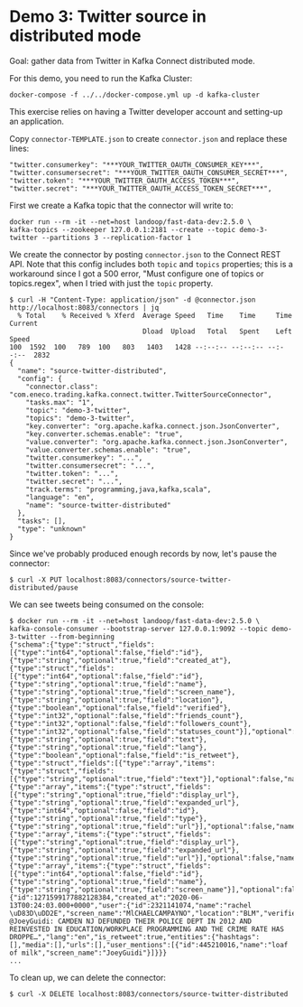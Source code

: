 # Demo 3: Twitter source in distributed mode

Goal: gather data from Twitter in Kafka Connect distributed mode.

For this demo, you need to run the Kafka Cluster:

```
docker-compose -f ../../docker-compose.yml up -d kafka-cluster
```

This exercise relies on having a Twitter developer account and setting-up an application.

Copy `connector-TEMPLATE.json` to create `connector.json` and replace these lines:

```
"twitter.consumerkey": "***YOUR_TWITTER_OAUTH_CONSUMER_KEY***",
"twitter.consumersecret": "***YOUR_TWITTER_OAUTH_CONSUMER_SECRET***",
"twitter.token": "***YOUR_TWITTER_OAUTH_ACCESS_TOKEN***",
"twitter.secret": "***YOUR_TWITTER_OAUTH_ACCESS_TOKEN_SECRET***",
```

First we create a Kafka topic that the connector will write to:

```
docker run --rm -it --net=host landoop/fast-data-dev:2.5.0 \
kafka-topics --zookeeper 127.0.0.1:2181 --create --topic demo-3-twitter --partitions 3 --replication-factor 1
```

We create the connector by posting `connector.json` to the Connect REST API.
Note that this config includes both `topic` and `topics` properties;
this is a workaround since I got a 500 error, "Must configure one of topics or topics.regex",
when I tried with just the `topic` property.

```
$ curl -H "Content-Type: application/json" -d @connector.json http://localhost:8083/connectors | jq
  % Total    % Received % Xferd  Average Speed   Time    Time     Time  Current
                                 Dload  Upload   Total   Spent    Left  Speed
100  1592  100   789  100   803   1403   1428 --:--:-- --:--:-- --:--:--  2832
{
  "name": "source-twitter-distributed",
  "config": {
    "connector.class": "com.eneco.trading.kafka.connect.twitter.TwitterSourceConnector",
    "tasks.max": "1",
    "topic": "demo-3-twitter",
    "topics": "demo-3-twitter",
    "key.converter": "org.apache.kafka.connect.json.JsonConverter",
    "key.converter.schemas.enable": "true",
    "value.converter": "org.apache.kafka.connect.json.JsonConverter",
    "value.converter.schemas.enable": "true",
    "twitter.consumerkey": "...",
    "twitter.consumersecret": "...",
    "twitter.token": "...",
    "twitter.secret": "...",
    "track.terms": "programming,java,kafka,scala",
    "language": "en",
    "name": "source-twitter-distributed"
  },
  "tasks": [],
  "type": "unknown"
}
```

Since we've probably produced enough records by now, let's pause the connector:

```
$ curl -X PUT localhost:8083/connectors/source-twitter-distributed/pause
```

We can see tweets being consumed on the console:

```
$ docker run --rm -it --net=host landoop/fast-data-dev:2.5.0 \
kafka-console-consumer --bootstrap-server 127.0.0.1:9092 --topic demo-3-twitter --from-beginning
{"schema":{"type":"struct","fields":[{"type":"int64","optional":false,"field":"id"},{"type":"string","optional":true,"field":"created_at"},{"type":"struct","fields":[{"type":"int64","optional":false,"field":"id"},{"type":"string","optional":true,"field":"name"},{"type":"string","optional":true,"field":"screen_name"},{"type":"string","optional":true,"field":"location"},{"type":"boolean","optional":false,"field":"verified"},{"type":"int32","optional":false,"field":"friends_count"},{"type":"int32","optional":false,"field":"followers_count"},{"type":"int32","optional":false,"field":"statuses_count"}],"optional":false,"name":"com.eneco.trading.kafka.connect.twitter.User","field":"user"},{"type":"string","optional":true,"field":"text"},{"type":"string","optional":true,"field":"lang"},{"type":"boolean","optional":false,"field":"is_retweet"},{"type":"struct","fields":[{"type":"array","items":{"type":"struct","fields":[{"type":"string","optional":true,"field":"text"}],"optional":false,"name":"com.eneco.trading.kafka.connect.twitter.Hashtag"},"optional":true,"field":"hashtags"},{"type":"array","items":{"type":"struct","fields":[{"type":"string","optional":true,"field":"display_url"},{"type":"string","optional":true,"field":"expanded_url"},{"type":"int64","optional":false,"field":"id"},{"type":"string","optional":true,"field":"type"},{"type":"string","optional":true,"field":"url"}],"optional":false,"name":"com.eneco.trading.kafka.connect.twitter.Medium"},"optional":true,"field":"media"},{"type":"array","items":{"type":"struct","fields":[{"type":"string","optional":true,"field":"display_url"},{"type":"string","optional":true,"field":"expanded_url"},{"type":"string","optional":true,"field":"url"}],"optional":false,"name":"com.eneco.trading.kafka.connect.twitter.Url"},"optional":true,"field":"urls"},{"type":"array","items":{"type":"struct","fields":[{"type":"int64","optional":false,"field":"id"},{"type":"string","optional":true,"field":"name"},{"type":"string","optional":true,"field":"screen_name"}],"optional":false,"name":"com.eneco.trading.kafka.connect.twitter.UserMention"},"optional":true,"field":"user_mentions"}],"optional":false,"name":"com.eneco.trading.kafka.connect.twitter.Entities","field":"entities"}],"optional":false,"name":"com.eneco.trading.kafka.connect.twitter.Tweet"},"payload":{"id":1271599177882128384,"created_at":"2020-06-13T00:24:03.000+0000","user":{"id":2321141074,"name":"rachel \uD83D\uDD2E","screen_name":"MlCHAELCAMPAYNO","location":"BLM","verified":false,"friends_count":496,"followers_count":1368,"statuses_count":61666},"text":"RT @JoeyGuidi: CAMDEN NJ DEFUNDED THEIR POLICE DEPT IN 2012 AND REINVESTED IN EDUCATION/WORKPLACE PROGRAMMING AND THE CRIME RATE HAS DROPPE…","lang":"en","is_retweet":true,"entities":{"hashtags":[],"media":[],"urls":[],"user_mentions":[{"id":445210016,"name":"loaf of milk","screen_name":"JoeyGuidi"}]}}}
...
```

To clean up, we can delete the connector:

```
$ curl -X DELETE localhost:8083/connectors/source-twitter-distributed
```
